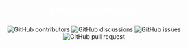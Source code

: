 <h1 align="center" style="color:white">
jatinkumar.dev
</h1>



<p align="center">
<img src="https://img.shields.io/github/contributors/jatindotdev/jatinkumar.dev" alt="GitHub contributors" />
<img src="https://img.shields.io/github/discussions/jatindotdev/jatinkumar.dev" alt="GitHub discussions" />
<img src="https://img.shields.io/github/issues/jatindotdev/jatinkumar.dev" alt="GitHub issues" />
<img src="https://img.shields.io/github/issues-pr/jatindotdev/jatinkumar.dev" alt="GitHub pull request" />
</p>
